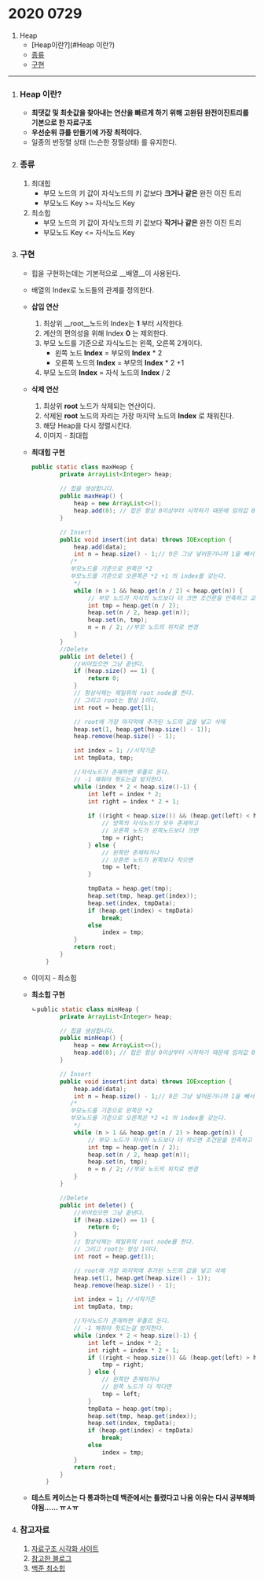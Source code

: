 # 2020 0729

1. Heap
	* [Heap이란?](#Heap 이란?)
	* [종류](#종류)
	* [구현](#구현)

---



1. ### Heap 이란?

	* __최댓값 및 최솟값을 찾아내는 연산을 빠르게 하기 위해 고완된 완전이진트리를 기본으로 한 자료구조__
	* __우선순위 큐를 만들기에 가장 최적이다.__
	* 일종의 반정렬 상태 (느슨한 정렬상태) 를 유지한다. 

2. ### 종류

	1. 최대힙
		* 부모 노드의 키 값이 자식노드의 키 값보다 __크거나 같은__ 완전 이진 트리
		* 부모노드 Key >= 자식노드 Key
	2. 최소힙
		* 부모 노드의 키 값이 자식노드의 키 값보다 __작거나 같은__ 완전 이진 트리
		* 부모노드 Key <= 자식노드 Key

3. ### 구현

	* 힙을 구현하는데는 기본적으로 __배열__이 사용된다.

	* 배열의 Index로 노드들의 관계를 정의한다.

	* __삽입 연산__

		1. 최상위 __root__노드의 Index는 __1__ 부터 시작한다.
		2. 계산의 편의성을 위해 Index __0__ 는 제외한다.
		3. 부모 노드를 기준으로 자식노드는 왼쪽, 오른쪽 2개이다.
			* 왼쪽 노드 __Index__ = 부모의 __Index__ * 2
			* 오른쪽 노드의 __Index__ = 부모의 __Index__ * 2 +1
		4. 부모 노드의 __Index__ = 자식 노드의 __Index__ / 2

	* __삭제 연산__

		1. 최상위 __root__ 노드가 삭제되는 연산이다.
		2. 삭제된 __root__ 노드의 자리는 가장 마지막 노드의 __Index__ 로 채워진다.
		3. 해당 Heap을 다시 정렬시킨다.
		4. 이미지 - 최대힙

	* __최대힙 구현__

		```java
		public static class maxHeap {
		        private ArrayList<Integer> heap;
		    
		        // 힙을 생성합니다.
		        public maxHeap() {
		            heap = new ArrayList<>();
		            heap.add(0); // 힙은 항상 0이상부터 시작하기 때문에 임의값 0을 미리 넣어둡니다.
		        }
		
		        // Insert
		        public void insert(int data) throws IOException {
		            heap.add(data);
		            int n = heap.size() - 1;// 0은 그냥 넣어둔거니까 1을 빼서 size를 체크합니다.
		           /*
		           부모노드를 기준으로 왼쪽은 *2
		           부모노드를 기준으로 오른쪽은 *2 +1 의 index를 갖는다.
		            */
		            while (n > 1 && heap.get(n / 2) < heap.get(n)) {
		                // 부모 노드가 자식의 노드보다 더 크면 조건문을 만족하고 교체됩니다.
		                int tmp = heap.get(n / 2);
		                heap.set(n / 2, heap.get(n));
		                heap.set(n, tmp);
		                n = n / 2; //부모 노드의 위치로 변경
		            }
		        }
		        //Delete
		        public int delete() {
		            //비어있으면 그냥 끝낸다.
		            if (heap.size() == 1) {
		                return 0;
		            }
		            // 항상삭제는 제일위의 root node를 한다.
		            // 그리고 root는 항상 1이다.
		            int root = heap.get(1);
		
		            // root에 가장 마지막에 추가된 노드의 값을 넣고 삭제
		            heap.set(1, heap.get(heap.size() - 1));
		            heap.remove(heap.size() - 1);
		
		            int index = 1; //시작기준
		            int tmpData, tmp;
		
		            //자식노드가 존재하면 루플르 돈다.
		            // -1 해줘야 헛도는걸 방지한다.
		            while (index * 2 < heap.size()-1) {
		                int left = index * 2;
		                int right = index * 2 + 1;
		              
		                if ((right < heap.size()) && (heap.get(left) < heap.get(right))) {
		                    // 양쪽의 자식노드가 모두 존재하고
		                	// 오른쪽 노드가 왼쪽노드보다 크면 
		                    tmp = right;
		                } else {
		                    // 왼쪽만 존재하거나
		                    // 오른쪼 노드가 왼쪽보다 작으면 
		                    tmp = left;
		                }
		
		                tmpData = heap.get(tmp);
		                heap.set(tmp, heap.get(index));
		                heap.set(index, tmpData);
		                if (heap.get(index) < tmpData)
		                    break;
		                else
		                    index = tmp;
		            }
		            return root;
		        }
		    }
		```

	* 이미지 - 최소힙

	* __최소힙 구현__

		```java
		ㄴpublic static class minHeap {
		        private ArrayList<Integer> heap;
		
		        // 힙을 생성합니다.
		        public minHeap() {
		            heap = new ArrayList<>();
		            heap.add(0); // 힙은 항상 0이상부터 시작하기 때문에 임의값 0을 미리 넣어둡니다.
		        }
		
		        // Insert
		        public void insert(int data) throws IOException {
		            heap.add(data);
		            int n = heap.size() - 1;// 0은 그냥 넣어둔거니까 1을 빼서 size를 체크합니다.
		           /*
		           부모노드를 기준으로 왼쪽은 *2
		           부모노드를 기준으로 오른쪽은 *2 +1 의 index를 갖는다.
		            */
		            while (n > 1 && heap.get(n / 2) > heap.get(n)) {
		                // 부모 노드가 자식의 노드보다 더 작으면 조건문을 만족하고 교체됩니다.
		                int tmp = heap.get(n / 2);
		                heap.set(n / 2, heap.get(n));
		                heap.set(n, tmp);
		                n = n / 2; //부모 노드의 위치로 변경
		            }
		        }
		
		        //Delete
		        public int delete() {
		            //비어있으면 그냥 끝낸다.
		            if (heap.size() == 1) {
		                return 0;
		            }
		            // 항상삭제는 제일위의 root node를 한다.
		            // 그리고 root는 항상 1이다.
		            int root = heap.get(1);
		
		            // root에 가장 마지막에 추가된 노드의 값을 넣고 삭제
		            heap.set(1, heap.get(heap.size() - 1));
		            heap.remove(heap.size() - 1);
		
		            int index = 1; //시작기준
		            int tmpData, tmp;
		
		            //자식노드가 존재하면 루플르 돈다.
		            // -1 해줘야 헛도는걸 방지한다.
		            while (index * 2 < heap.size()-1) {
		                int left = index * 2;
		                int right = index * 2 + 1;
		                if ((right < heap.size()) && (heap.get(left) > heap.get(right))) {
		                    tmp = right;
		                } else {
		                    // 왼쪽만 존재하거나
		                    // 왼쪽 노드가 더 작다면
		                    tmp = left;
		                }
		                tmpData = heap.get(tmp);
		                heap.set(tmp, heap.get(index));
		                heap.set(index, tmpData);
		                if (heap.get(index) < tmpData)
		                    break;
		                else
		                    index = tmp;
		            }
		            return root;
		        }
		    }
		```

	* __테스트 케이스는 다 통과하는데 백준에서는 틀렸다고 나옴 이유는 다시 공부해봐야됨...... ㅠㅅㅠ__

4. ### 참고자료

	1. [자료구조 시각화 사이트](https://visualgo.net/en/heap)
	2. [참고한 블로그](https://gmlwjd9405.github.io/2018/05/10/data-structure-heap.html)
	3. [백준 최소힙](https://www.acmicpc.net/problem/1927)